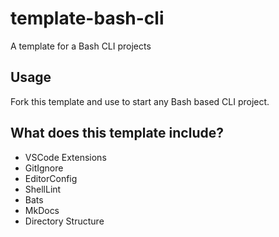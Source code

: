 # template-bash-cli

A template for a Bash CLI projects

## Usage

Fork this template and use to start any Bash based CLI project.

## What does this template include?

* VSCode Extensions 
* GitIgnore 
* EditorConfig
* ShellLint
* Bats
* MkDocs
* Directory Structure
